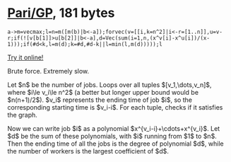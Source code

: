 # [Pari/GP], 181 bytes

    a->m=vecmax;l=n=m([m(b)|b<-a]);forvec(v=[[i,k=n^2]|i<-r=[1..n]],u=v-r;if(![v[b[1]]>u[b[2]]|b<-a],d=Vec(sum(i=1,n,(x^v[i]-x^u[i])/(x-1)));if(#d<k,l=m(d);k=#d,#d-k||l=min(l,m(d)))));l

[Try it online!][TIO-kxa6v8fs]

Brute force. Extremely slow.

Let \$n\$ be the number of jobs. Loops over all tuples \$[v_1,\dots,v_n]\$, where \$i\le v_i\le n^2\$ (a better but longer upper bound would be \$n(n+1)/2\$). \$v_i\$ represents the ending time of job \$i\$, so the corresponding starting time is \$v_i-i\$. For each tuple, checks if it satisfies the graph.

Now we can write job \$i\$ as a polynomial \$x^{v_i-i}+\cdots+x^{v_i}\$. Let \$d\$ be the sum of these polynomials, with \$i\$ running from \$1\$ to \$n\$. Then the ending time of all the jobs is the degree of polynomial \$d\$, while the number of workers is the largest coefficient of \$d\$.

[Pari/GP]: http://pari.math.u-bordeaux.fr/
[TIO-kxa6v8fs]: https://tio.run/##JY5Ra4QwEIT/Snq@JLC5I95jXH9GX5YVYlNLUFOxVTzwv9sN3Zf5ZhaGWcKa7NdyDQqvYNsZ98@PORx@woyzpln35uwbG9j44XuVp96RKMGIuav5TI1dkdz9nplhw92uPg36jXbqyTG3m2jN/F8BEd@l4GebdUIHGfTR7ZTYHt0mYh76sM4YUyqq2IwwyYRo/IhVhCra8TwlSVlPUPJyfrrCskwvHZRt1bKm/Ct4K@amBh2MAUVENSjHQk9QsqZErpCA6JOZzfUH "Pari/GP – Try It Online"
